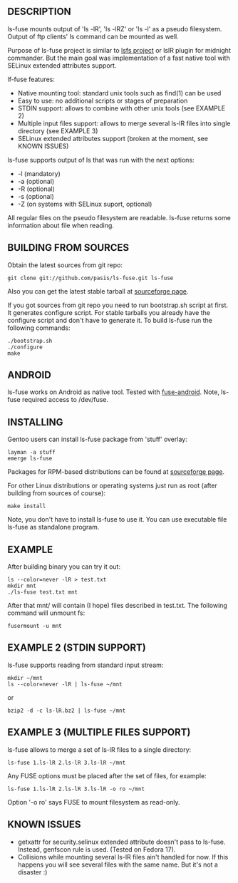 ## DESCRIPTION

ls-fuse mounts output of 'ls -lR', 'ls -lRZ' or 'ls -l' as a pseudo filesystem.
Output of ftp clients' ls command can be mounted as well.

Purpose of ls-fuse project is similar to [lsfs project][1] or lslR plugin for
midnight commander. But the main goal was implementation of a fast native tool
with SELinux extended attributes support.

lf-fuse features:

* Native mounting tool: standard unix tools such as find(1) can be used
* Easy to use: no additional scripts or stages of preparation
* STDIN support: allows to combine with other unix tools (see EXAMPLE 2)
* Multiple input files support: allows to merge several ls-lR files into single
  directory (see EXAMPLE 3)
* SELinux extended attributes support (broken at the moment, see KNOWN ISSUES)

ls-fuse supports output of ls that was run with the next options:

* -l (mandatory)
* -a (optional)
* -R (optional)
* -s (optional)
* -Z (on systems with SELinux suport, optional)

All regular files on the pseudo filesystem are readable. ls-fuse returns
some information about file when reading.

[1]: http://lsfs.sourceforge.net

## BUILDING FROM SOURCES

Obtain the latest sources from git repo:

	git clone git://github.com/pasis/ls-fuse.git ls-fuse

Also you can get the latest stable tarball at [sourceforge page][2].

If you got sources from git repo you need to run bootstrap.sh script at first.
It generates configure script. For stable tarballs you already have the
configure script and don't have to generate it. To build ls-fuse run the
following commands:

	./bootstrap.sh
	./configure
	make

[2]: https://sourceforge.net/projects/lsfuse

## ANDROID

ls-fuse works on Android as native tool. Tested with [fuse-android][3].
Note, ls-fuse required access to /dev/fuse.

[3]: https://github.com/seth-hg/fuse-android

## INSTALLING

Gentoo users can install ls-fuse package from 'stuff' overlay:

	layman -a stuff
	emerge ls-fuse

Packages for RPM-based distributions can be found at [sourceforge page][2].

For other Linux distributions or operating systems just run as root (after
building from sources of course):

	make install

Note, you don't have to install ls-fuse to use it. You can use executable file
ls-fuse as standalone program.

## EXAMPLE

After building binary you can try it out:

	ls --color=never -lR > test.txt
	mkdir mnt
	./ls-fuse test.txt mnt

After that mnt/ will contain (I hope) files described in test.txt. The
following command will unmount fs:

	fusermount -u mnt

## EXAMPLE 2 (STDIN SUPPORT)

ls-fuse supports reading from standard input stream:

	mkdir ~/mnt
	ls --color=never -lR | ls-fuse ~/mnt

or

	bzip2 -d -c ls-lR.bz2 | ls-fuse ~/mnt

## EXAMPLE 3 (MULTIPLE FILES SUPPORT)

ls-fuse allows to merge a set of ls-lR files to a single directory:

	ls-fuse 1.ls-lR 2.ls-lR 3.ls-lR ~/mnt

Any FUSE options must be placed after the set of files, for example:

	ls-fuse 1.ls-lR 2.ls-lR 3.ls-lR -o ro ~/mnt

Option '-o ro' says FUSE to mount filesystem as read-only.

## KNOWN ISSUES

* getxattr for security.selinux extended attribute doesn't pass to ls-fuse.
  Instead, genfscon rule is used. (Tested on Fedora 17).
* Collisions while mounting several ls-lR files ain't handled for now. If this
  happens you will see several files with the same name. But it's not a
  disaster :)
